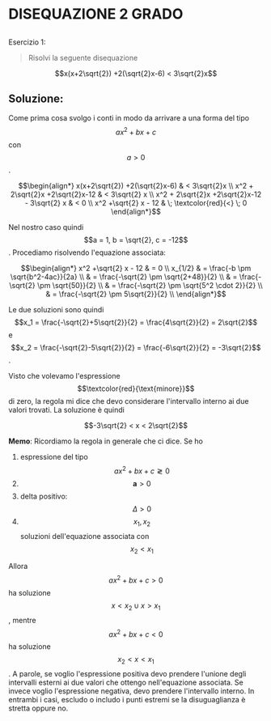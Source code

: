 ﻿# DISEQUAZIONE 2 GRADO

<!--Upmath extremely simplifies this task by using Markdown and LaTeX. It converts the Markdown syntax extended with LaTeX equations support into HTML code you can publish anywhere on the web.-->

<!--![Paper written in LaTeX](/i/latex.jpg)-->

## 

Esercizio 1:

> Risolvi la seguente disequazione

$$x(x+2\sqrt{2}) +2(\sqrt{2}x-6) < 3\sqrt{2}x$$

## Soluzione: 

Come prima cosa svolgo i conti in modo da arrivare a una forma del tipo $$ax^2 + bx + c$$ con $$a>0$$. 

$$\begin{align*}
x(x+2\sqrt{2}) +2(\sqrt{2}x-6) & < 3\sqrt{2}x \\
x^2 + 2\sqrt{2}x +2\sqrt{2}x-12 & < 3\sqrt{2} x \\
x^2 + 2\sqrt{2}x +2\sqrt{2}x-12 - 3\sqrt{2} x & < 0 \\
x^2 +\sqrt{2} x - 12 & \; \textcolor{red}{<} \; 0 
\end{align*}$$

Nel nostro caso quindi $$a = 1, b = \sqrt{2}, c = -12$$. Procediamo risolvendo l'equazione associata: 

$$\begin{align*}
x^2 +\sqrt{2} x - 12 & =  0 \\
x_{1/2} & = \frac{-b \pm \sqrt{b^2-4ac}}{2a} \\
& = \frac{-\sqrt{2} \pm \sqrt{2+48}}{2} \\
& =  \frac{-\sqrt{2} \pm \sqrt{50}}{2} \\
& =  \frac{-\sqrt{2} \pm \sqrt{5^2 \cdot 2}}{2} \\ 
& =  \frac{-\sqrt{2} \pm 5\sqrt{2}}{2} \\
\end{align*}$$

Le due soluzioni sono quindi $$x_1 = \frac{-\sqrt{2}+5\sqrt{2}}{2} = \frac{4\sqrt{2}}{2} = 2\sqrt{2}$$ e $$x_2 = \frac{-\sqrt{2}-5\sqrt{2}}{2} = \frac{-6\sqrt{2}}{2} = -3\sqrt{2}$$. 

Visto che volevamo l'espressione $$\textcolor{red}{\text{minore}}$$ di zero, la regola mi dice che devo considerare l'intervallo interno ai due valori trovati. La soluzione è quindi

$$-3\sqrt{2} < x < 2\sqrt{2}$$

**Memo**: Ricordiamo la regola in generale che ci dice. Se ho

1. espressione del tipo $$ax^2+bx+c \gtrless 0$$
1. $$\textbf{a}>0$$
1. delta positivo: $$\Delta > 0$$
1. $$x_1,x_2$$ soluzioni dell'equazione associata con $$x_2 < x_1$$

Allora $$ax^2+bx+c > 0$$ ha soluzione $$x < x_2 \cup x > x_1$$, mentre $$ax^2+bx+c < 0$$ ha soluzione $$x_2 < x < x_1$$. A parole, se voglio l'espressione positiva devo prendere l'unione degli intervalli esterni ai due valori che ottengo nell'equazione associata. Se invece voglio l'espressione negativa, devo prendere l'intervallo interno. In entrambi i casi, escludo o includo i punti estremi se la disuguaglianza è stretta oppure no.  

